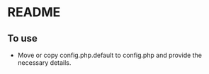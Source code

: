 README
======

To use
------

- Move or copy config.php.default to config.php and provide the necessary details.
